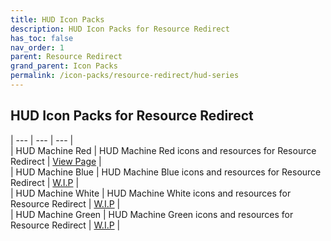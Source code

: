 ```yaml
---
title: HUD Icon Packs
description: HUD Icon Packs for Resource Redirect
has_toc: false
nav_order: 1
parent: Resource Redirect
grand_parent: Icon Packs
permalink: /icon-packs/resource-redirect/hud-series
---
```


## HUD Icon Packs for Resource Redirect

| --- | --- | --- |  
| HUD Machine Red | HUD Machine Red icons and resources for Resource Redirect | [View Page][Red] |  
| HUD Machine Blue | HUD Machine Blue icons and resources for Resource Redirect | [W.I.P][WIP] |  
| HUD Machine White | HUD Machine White icons and resources for Resource Redirect | [W.I.P][WIP] |  
| HUD Machine Green | HUD Machine Green icons and resources for Resource Redirect | [W.I.P][WIP] |  

<!-- ///////////////////////////////////////////////////////////////////////////////////////////////////////////////////////////////////////////////////// -->

[Red]: /icon-packs/resource-redirect/hud-series/hud-machine-red
[Blue]: /icon-packs/resource-redirect/hud-series/hud-machine-blue
[White]: /icon-packs/resource-redirect/hud-series/hud-machine-white
[Green]: /icon-packs/resource-redirect/hud-series/hud-machine-green

<!-- ////////////////////////////////////////////////////////////////////////////////////////////////////////////////////// -->

[WIP]: /WIP

<!-- ////////////////////////////////////////////////////////////////////////////////////////////////////////////////////// -->
